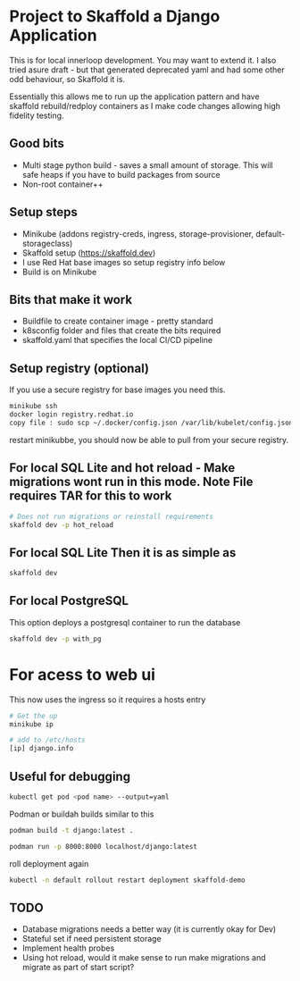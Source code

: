 # Project to Skaffold a Django Application
This is for local innerloop development. You may want to extend it. I also tried asure draft - but that generated deprecated yaml and had some other odd behaviour, so Skaffold it is.

Essentially this allows me to run up the application pattern and have skaffold rebuild/redploy containers as I make code changes allowing high fidelity testing.

## Good bits
- Multi stage python build - saves a small amount of storage. This will safe heaps if you have to build packages from source
- Non-root container++

## Setup steps
- Minikube (addons registry-creds, ingress, storage-provisioner, default-storageclass)
- Skaffold setup (https://skaffold.dev)
- I use Red Hat base images so setup registry info below
- Build is on Minikube

## Bits that make it work
- Buildfile to create container image - pretty standard
- k8sconfig folder and files that create the bits required
- skaffold.yaml that specifies the local CI/CD pipeline

## Setup registry (optional)
If you use a secure registry for base images you need this.
```bash
minikube ssh
docker login registry.redhat.io
copy file : sudo scp ~/.docker/config.json /var/lib/kubelet/config.json 

```
restart minikubbe, you should now be able to pull from your secure registry.

## For local SQL Lite and hot reload - Make migrations wont run in this mode. Note File requires TAR for this to work
```bash
# Does not run migrations or reinstall requirements
skaffold dev -p hot_reload

```

## For local SQL Lite Then it is as simple as
```bash
skaffold dev

```

## For local PostgreSQL
This option deploys a postgresql container to run the database
```bash
skaffold dev -p with_pg

```

# For acess to web ui
This now uses the ingress so it requires a hosts entry 
```bash
# Get the up
minikube ip

# add to /etc/hosts 
[ip] django.info

```

## Useful for debugging
```bash
kubectl get pod <pod name> --output=yaml
```

Podman or buildah builds similar to this
```bash
podman build -t django:latest .

podman run -p 8000:8000 localhost/django:latest
```

roll deployment again
```bash
kubectl -n default rollout restart deployment skaffold-demo
```

## TODO
- Database migrations needs a better way (it is currently okay for Dev)
- Stateful set if need persistent storage
- Implement health probes
- Using hot reload, would it make sense to run make migrations and migrate as part of start script?

